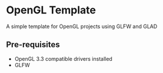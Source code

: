 # OpenGL Template

A simple template for OpenGL projects using GLFW and GLAD

## Pre-requisites

* OpenGL 3.3 compatible drivers installed
* GLFW